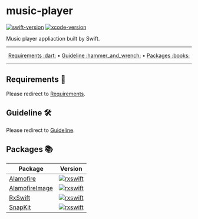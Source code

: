# music-player

[![swift-version](https://img.shields.io/badge/swift-5-brightgreen.svg)](https://github.com/apple/swift)
[![xcode-version](https://img.shields.io/badge/xcode-14.3.1-brightgreen)](https://developer.apple.com/xcode/)

Music player appliaction built by Swift.

---

<p align="center">
  <a href="#requirements-dart">Requirements :dart:</a> &bull;
  <a href="#guideline-hammer_and_wrench">Guideline :hammer_and_wrench:</a> &bull;
  <a href="#packages-books">Packages :books:</a>
</p>

---

## Requirements :dart:

Please redirect to [Requirements](./markdown/REQUIREMENTS.md).

## Guideline :hammer_and_wrench:

Please redirect to [Guideline](./markdown/GUIDELINE.md).

## Packages :books:

| Package                                                       | Version                                                                                                 |
| ------------------------------------------------------------- | ------------------------------------------------------------------------------------------------------- |
| [Alamofire](https://github.com/Alamofire/Alamofire)           | [![rxswift](https://img.shields.io/badge/pod-v5.7.1-blue)](https://github.com/Alamofire/Alamofire)      |
| [AlamofireImage](https://github.com/Alamofire/AlamofireImage) | [![rxswift](https://img.shields.io/badge/pod-v4.2.0-blue)](https://github.com/Alamofire/AlamofireImage) |
| [RxSwift](https://github.com/ReactiveX/RxSwift)               | [![rxswift](https://img.shields.io/badge/pod-v6.5.0-blue)](https://github.com/ReactiveX/RxSwift)        |
| [SnapKit](https://github.com/SnapKit/SnapKit)                 | [![rxswift](https://img.shields.io/badge/pod-v5.6.0-blue)](https://github.com/SnapKit/SnapKit)          |
